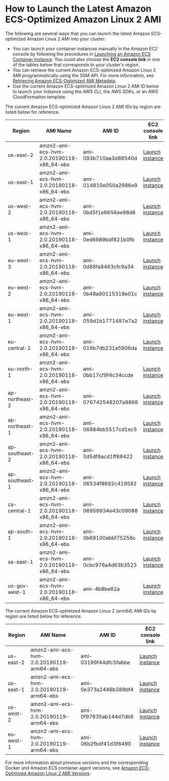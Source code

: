 # How to Launch the Latest Amazon ECS\-Optimized Amazon Linux 2 AMI<a name="al2ami-get-latest"></a>

The following are several ways that you can launch the latest Amazon ECS\-optimized Amazon Linux 2 AMI into your cluster:
+ You can launch your container instances manually in the Amazon EC2 console by following the procedures in [Launching an Amazon ECS Container Instance](launch_container_instance.md)\. You could also choose the **EC2 console link** in one of the tables below that corresponds to your cluster's region\.
+ You can retrieve the current Amazon ECS\-optimized Amazon Linux 2 AMI programmatically using the SSM API\. For more information, see [Retrieving Amazon ECS\-Optimized AMI Metadata](retrieve-ecs-optimized_AMI.md)\.
+ Use the current Amazon ECS\-optimized Amazon Linux 2 AMI ID below to launch your instance using the AWS CLI, the AWS SDKs, or an AWS CloudFormation template\.

The current Amazon ECS\-optimized Amazon Linux 2 AMI IDs by region are listed below for reference\.


| Region | AMI Name | AMI ID | EC2 console link | 
| --- | --- | --- | --- | 
| us\-east\-2 | amzn2\-ami\-ecs\-hvm\-2\.0\.20190118\-x86\_64\-ebs | ami\-093b710aa3d88540d | [Launch instance](https://console.aws.amazon.com/ec2/v2/home?region=us-east-2#LaunchInstanceWizard:ami=ami-093b710aa3d88540d) | 
| us\-east\-1 | amzn2\-ami\-ecs\-hvm\-2\.0\.20190118\-x86\_64\-ebs | ami\-014810e050a2986e9 | [Launch instance](https://console.aws.amazon.com/ec2/v2/home?region=us-east-1#LaunchInstanceWizard:ami=ami-014810e050a2986e9) | 
| us\-west\-2 | amzn2\-ami\-ecs\-hvm\-2\.0\.20190118\-x86\_64\-ebs | ami\-0bd5f1e6656ee98d6 | [Launch instance](https://console.aws.amazon.com/ec2/v2/home?region=us-west-2#LaunchInstanceWizard:ami=ami-0bd5f1e6656ee98d6) | 
| us\-west\-1 | amzn2\-ami\-ecs\-hvm\-2\.0\.20190118\-x86\_64\-ebs | ami\-0ed6989bdf821b0fb | [Launch instance](https://console.aws.amazon.com/ec2/v2/home?region=us-west-1#LaunchInstanceWizard:ami=ami-0ed6989bdf821b0fb) | 
| eu\-west\-3 | amzn2\-ami\-ecs\-hvm\-2\.0\.20190118\-x86\_64\-ebs | ami\-0d86fa8483cfc9a34 | [Launch instance](https://console.aws.amazon.com/ec2/v2/home?region=eu-west-3#LaunchInstanceWizard:ami=ami-0d86fa8483cfc9a34) | 
| eu\-west\-2 | amzn2\-ami\-ecs\-hvm\-2\.0\.20190118\-x86\_64\-ebs | ami\-0b48a90115318e01c | [Launch instance](https://console.aws.amazon.com/ec2/v2/home?region=eu-west-2#LaunchInstanceWizard:ami=ami-0b48a90115318e01c) | 
| eu\-west\-1 | amzn2\-ami\-ecs\-hvm\-2\.0\.20190118\-x86\_64\-ebs | ami\-059d1b1771487e7a2 | [Launch instance](https://console.aws.amazon.com/ec2/v2/home?region=eu-west-1#LaunchInstanceWizard:ami=ami-059d1b1771487e7a2) | 
| eu\-central\-1 | amzn2\-ami\-ecs\-hvm\-2\.0\.20190118\-x86\_64\-ebs | ami\-016b7db231a5906da | [Launch instance](https://console.aws.amazon.com/ec2/v2/home?region=eu-central-1#LaunchInstanceWizard:ami=ami-016b7db231a5906da) | 
| eu\-north\-1 | amzn2\-ami\-ecs\-hvm\-2\.0\.20190118\-x86\_64\-ebs | ami\-0bb17cf9f4c34ccde | [Launch instance](https://console.aws.amazon.com/ec2/v2/home?region=eu-north-1#LaunchInstanceWizard:ami=ami-0bb17cf9f4c34ccde) | 
| ap\-northeast\-2 | amzn2\-ami\-ecs\-hvm\-2\.0\.20190118\-x86\_64\-ebs | ami\-076742548207a9869 | [Launch instance](https://console.aws.amazon.com/ec2/v2/home?region=ap-northeast-2#LaunchInstanceWizard:ami=ami-076742548207a9869) | 
| ap\-northeast\-1 | amzn2\-ami\-ecs\-hvm\-2\.0\.20190118\-x86\_64\-ebs | ami\-06884bb5517cd1ec5 | [Launch instance](https://console.aws.amazon.com/ec2/v2/home?region=ap-northeast-1#LaunchInstanceWizard:ami=ami-06884bb5517cd1ec5) | 
| ap\-southeast\-2 | amzn2\-ami\-ecs\-hvm\-2\.0\.20190118\-x86\_64\-ebs | ami\-0d5df8acd1ff68422 | [Launch instance](https://console.aws.amazon.com/ec2/v2/home?region=ap-southeast-2#LaunchInstanceWizard:ami=ami-0d5df8acd1ff68422) | 
| ap\-southeast\-1 | amzn2\-ami\-ecs\-hvm\-2\.0\.20190118\-x86\_64\-ebs | ami\-06534f8692c419582 | [Launch instance](https://console.aws.amazon.com/ec2/v2/home?region=ap-southeast-1#LaunchInstanceWizard:ami=ami-06534f8692c419582) | 
| ca\-central\-1 | amzn2\-ami\-ecs\-hvm\-2\.0\.20190118\-x86\_64\-ebs | ami\-06956934e43c09088 | [Launch instance](https://console.aws.amazon.com/ec2/v2/home?region=ca-central-1#LaunchInstanceWizard:ami=ami-06956934e43c09088) | 
| ap\-south\-1 | amzn2\-ami\-ecs\-hvm\-2\.0\.20190118\-x86\_64\-ebs | ami\-0b69100abbf75258c | [Launch instance](https://console.aws.amazon.com/ec2/v2/home?region=ap-south-1#LaunchInstanceWizard:ami=ami-0b69100abbf75258c) | 
| sa\-east\-1 | amzn2\-ami\-ecs\-hvm\-2\.0\.20190118\-x86\_64\-ebs | ami\-0cbc976a4d63b3523 | [Launch instance](https://console.aws.amazon.com/ec2/v2/home?region=sa-east-1#LaunchInstanceWizard:ami=ami-0cbc976a4d63b3523) | 
| us\-gov\-west\-1 | amzn2\-ami\-ecs\-hvm\-2\.0\.20190118\-x86\_64\-ebs | ami\-4b8be62a | [Launch instance](https://console.aws.amazon.com/ec2/v2/home?region=us-gov-west-1#LaunchInstanceWizard:ami=ami-4b8be62a) | 

The current Amazon ECS\-optimized Amazon Linux 2 \(arm64\) AMI IDs by region are listed below for reference\.


| Region | AMI Name | AMI ID | EC2 console link | 
| --- | --- | --- | --- | 
| us\-east\-2 | amzn2\-ami\-ecs\-hvm\-2\.0\.20190119\-arm64\-ebs | ami\-03199f44dfc5fabbe | [Launch instance](https://console.aws.amazon.com/ec2/v2/home?region=us-east-2#LaunchInstanceWizard:ami=ami-03199f44dfc5fabbe) | 
| us\-east\-1 | amzn2\-ami\-ecs\-hvm\-2\.0\.20190119\-arm64\-ebs | ami\-0e373a2446b389bf4 | [Launch instance](https://console.aws.amazon.com/ec2/v2/home?region=us-east-1#LaunchInstanceWizard:ami=ami-0e373a2446b389bf4) | 
| us\-west\-2 | amzn2\-ami\-ecs\-hvm\-2\.0\.20190119\-arm64\-ebs | ami\-0f97835ab144d7db8 | [Launch instance](https://console.aws.amazon.com/ec2/v2/home?region=us-west-2#LaunchInstanceWizard:ami=ami-0f97835ab144d7db8) | 
| eu\-west\-1 | amzn2\-ami\-ecs\-hvm\-2\.0\.20190119\-arm64\-ebs | ami\-06b2fbdf41d3f6490 | [Launch instance](https://console.aws.amazon.com/ec2/v2/home?region=eu-west-1#LaunchInstanceWizard:ami=ami-06b2fbdf41d3f6490) | 

 For more information about previous versions and the corresponding Docker and Amazon ECS container agent versions, see [Amazon ECS\-Optimized Amazon Linux 2 AMI Versions](al2ami-agent-versions.md)\.